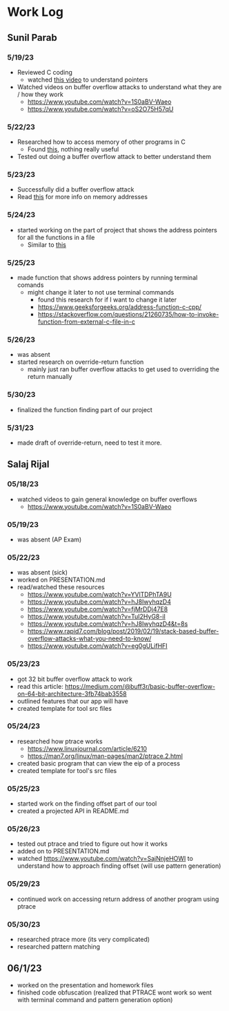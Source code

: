 # Work Log

## Sunil Parab

### 5/19/23

- Reviewed C coding
	- watched [this video](https://www.youtube.com/watch?v=ZCVwB6HJ2wk) to understand pointers
- Watched videos on buffer overflow attacks to understand what they are / how they work
	- https://www.youtube.com/watch?v=1S0aBV-Waeo
	- https://www.youtube.com/watch?v=oS2O75H57qU

### 5/22/23

- Researched how to access memory of other programs in C
	- Found [this](https://stackoverflow.com/questions/68866194/can-you-access-another-programs-stack-heap-if-you-know-the-address), nothing really useful
- Tested out doing a buffer overflow attack to better understand them

### 5/23/23

- Successfully did a buffer overflow attack
- Read [this](https://www.comp.nus.edu.sg/~liangzk/cs5231/overflow/lec02-FunctionCall.pdf) for more info on memory addresses

### 5/24/23

- started working on the part of project that shows the address pointers for all the functions in a file
	- Similar to [this](https://manpages.ubuntu.com/manpages/bionic/man1/readelf.1.html)

### 5/25/23

- made function that shows address pointers by running terminal comands
	- might change it later to not use terminal commands
		- found this research for if I want to change it later
		- https://www.geeksforgeeks.org/address-function-c-cpp/
		- https://stackoverflow.com/questions/21260735/how-to-invoke-function-from-external-c-file-in-c

### 5/26/23

- was absent
- started research on override-return function
	- mainly just ran buffer overflow attacks to get used to overriding the return manually

### 5/30/23

- finalized the function finding part of our project

### 5/31/23

- made draft of override-return, need to test it more.


## Salaj Rijal

### 05/18/23
- watched videos to gain general knowledge on buffer overflows
	- https://www.youtube.com/watch?v=1S0aBV-Waeo

### 05/19/23
- was absent (AP Exam)

### 05/22/23
- was absent (sick)
- worked on PRESENTATION.md
- read/watched these resources
	- https://www.youtube.com/watch?v=YVlTDPhTA9U
	- https://www.youtube.com/watch?v=hJ8IwyhqzD4
	- https://www.youtube.com/watch?v=fjMrDDj47E8
	- https://www.youtube.com/watch?v=TuI2HyG8-iI
	- https://www.youtube.com/watch?v=hJ8IwyhqzD4&t=8s
	- https://www.rapid7.com/blog/post/2019/02/19/stack-based-buffer-overflow-attacks-what-you-need-to-know/
	- https://www.youtube.com/watch?v=eg0gULifHFI

### 05/23/23
- got 32 bit buffer overflow attack to work
- read this article: https://medium.com/@buff3r/basic-buffer-overflow-on-64-bit-architecture-3fb74bab3558
- outlined features that our app will have
- created template for tool src files

### 05/24/23
- researched how ptrace works
	- https://www.linuxjournal.com/article/6210
	- https://man7.org/linux/man-pages/man2/ptrace.2.html
- created basic program that can view the eip of a process
- created template for tool's src files

### 05/25/23
- started work on the finding offset part of our tool
- created a projected API in README.md

### 05/26/23
- tested out ptrace and tried to figure out how it works
- added on to PRESENTATION.md
- watched https://www.youtube.com/watch?v=SajNnjeHOWI to understand how to approach finding offset (will use pattern generation)

### 05/29/23
- continued work on accessing return address of another program using ptrace

### 05/30/23
- researched ptrace more (its very complicated)
- researched pattern matching

## 06/1/23
- worked on the presentation and homework files
- finished code obfuscation (realized that PTRACE wont work so went with terminal command and pattern generation option)
